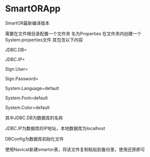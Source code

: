 # SmartORApp
SmartOR最新编译版本

需要在文件根目录配置一个文件夹 名为Properties
在文件夹内创建一个System.properties文件 其包含以下内容

JDBC.DB=

JDBC.IP=

Sign.User=

Sign.Password=

System.Language=default

System.Font=default

System.Color=default


其中JDBC.DB为数据库的名称

JDBC.IP为数据库的IP地址，本地数据库为localhost



DBConfig为数据库初始化文件

使用Navicat新建smartor表，将该文件复制粘贴到备份里，使用还原即可
